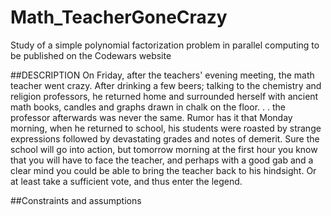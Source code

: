# Math_TeacherGoneCrazy
Study of a simple polynomial factorization problem in parallel computing to be published on the Codewars website 

##DESCRIPTION
On Friday, after the teachers' evening meeting, the math teacher went crazy.
After drinking a few beers; talking to the chemistry and religion professors,
he returned home and surrounded herself with ancient math books,
candles and graphs drawn in chalk on the floor. . .
the professor afterwards was never the same.
Rumor has it that Monday morning, when he returned to school,
his students were roasted by strange expressions followed by devastating grades and notes of demerit.
Sure the school will go into action,
but tomorrow morning at the first hour you know that you will have to face the teacher,
and perhaps with a good gab and a clear mind you could be able to bring the teacher back to his hindsight.
Or at least take a sufficient vote, and thus enter the legend.

##Constraints and assumptions
